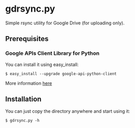 # gdrsync.py

Simple rsync utility for Google Drive (for uploading only).

## Prerequisites

### Google APIs Client Library for Python

You can install it using easy_install:

    $ easy_install --upgrade google-api-python-client

More information [here](https://developers.google.com/api-client-library/python/start/installation)

## Installation

You can just copy the directory anywhere and start using it:

    $ gdrsync.py -h
